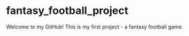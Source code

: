 # fantasy_football_project
Welcome to my GitHub! This is my first project - a fantasy football game.
